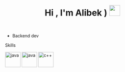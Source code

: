 
<h1 align="center"><b>Hi , I'm Alibek ) </b><img src="![image](https://user-images.githubusercontent.com/91368175/217565904-06b2d61a-ef4f-4f68-b6e8-18ce30d9fdfa.png)
" width="35"></h1>

<br>


- Backend dev 

Skills


[<img src="https://cdn.iconscout.com/icon/free/png-512/node-js-1174925.png?f=avif&w=256" alt="java" width="50">](https://nodejs.org/en/)
[<img src="https://cdn.iconscout.com/icon/free/png-512/react-4-1175110.png?f=avif&w=256" alt="java" width="50">](https://reactjs.org/docs/getting-started.html)
[<img src="https://cdn.iconscout.com/icon/free/png-512/c-4-226082.png?f=avif&w=256" alt="c++" width="50">](https://devdocs.io/cpp/)


